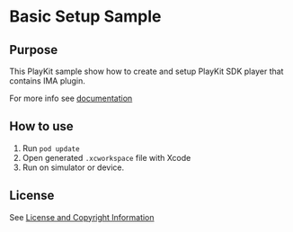 # Basic Setup Sample

## Purpose

This PlayKit sample show how to create and setup PlayKit SDK player that contains IMA plugin.

For more info see [documentation](https://github.com/kaltura/DeveloperPortalDocs/blob/master/documentation/Mobile-Video-Player-SDKs/v3_iOS_Ads.md)

## How to use

1. Run `pod update`
2. Open generated `.xcworkspace` file with Xcode
3. Run on simulator or device.

## License

See [License and Copyright Information](https://github.com/kaltura/playkit-ios-samples#license-and-copyright-information)
